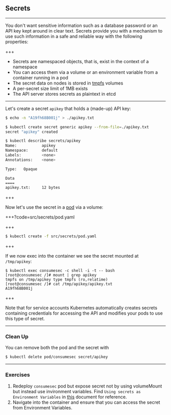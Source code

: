## Secrets

---

You don't want sensitive information such as a database password or an
API key kept around in clear text. Secrets provide you with a mechanism
to use such information in a safe and reliable way with the following properties:

+++

- Secrets are namespaced objects, that is, exist in the context of a namespace
- You can access them via a volume or an environment variable from a container running in a pod
- The secret data on nodes is stored in [tmpfs](https://www.kernel.org/doc/Documentation/filesystems/tmpfs.txt) volumes
- A per-secret size limit of 1MB exists
- The API server stores secrets as plaintext in etcd

---

Let's create a secret `apikey` that holds a (made-up) API key:

```bash
$ echo -n "A19fh68B001j" > ./apikey.txt

$ kubectl create secret generic apikey --from-file=./apikey.txt
secret "apikey" created

$ kubectl describe secrets/apikey
Name:           apikey
Namespace:      default
Labels:         <none>
Annotations:    <none>

Type:   Opaque

Data
====
apikey.txt:     12 bytes
```

+++

Now let's use the secret in a [pod](src/secrets/pod.yaml)
via a volume:

+++?code=src/secrets/pod.yaml

+++

```bash
$ kubectl create -f src/secrets/pod.yaml
```

+++

If we now exec into the container we see the secret mounted at `/tmp/apikey`:

```
$ kubectl exec consumesec -c shell -i -t -- bash
[root@consumesec /]# mount | grep apikey
tmpfs on /tmp/apikey type tmpfs (ro,relatime)
[root@consumesec /]# cat /tmp/apikey/apikey.txt
A19fh68B001j
```

+++

Note that for service accounts Kubernetes automatically creates secrets containing
credentials for accessing the API and modifies your pods to use this type of secret.

---

### Clean Up

You can remove both the pod and the secret with

```bash
$ kubectl delete pod/consumesec secret/apikey
```

---

### Exercises 

1. Redeploy `consumesec` pod but expose secret not by using volumeMount but instead use invironment variables. Find `Using secrets as Environment Variables` in [this](https://kubernetes.io/docs/concepts/configuration/secret/#using-secrets) document for reference.
1. Navigate into the container and ensure that you can access the secret from Environment Variables.
